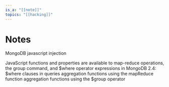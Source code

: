 ```yaml
---
is_a: "[[note]]"
topics: "[[hacking]]"
---
```

# Notes
MongoDB javascript injection

JavaScript functions and properties are available to map-reduce operations, the group command, and $where operator expressions in MongoDB 2.4:
$where clauses in queries
aggregation functions using the mapReduce function
aggregation functions using the $group operator
